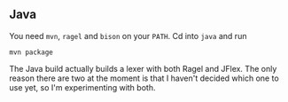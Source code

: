 ## Java

You need `mvn`, `ragel` and `bison` on your `PATH`. Cd into `java` and run

```
mvn package
```

The Java build actually builds a lexer with both Ragel and JFlex. The only reason there are two at the moment is that I haven't decided which one to use yet, so I'm experimenting with both.